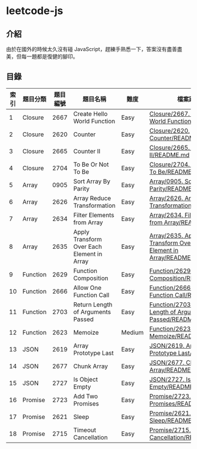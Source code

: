 # leetcode-js

## 介紹

由於在國外的時候太久沒有碰 JavaScript，趕練手熟悉一下，答案沒有盡善盡美，但每一題都是復健的腳印。

## 目錄

| 索引 | 題目分類 | 題目編號 | 題目名稱                                   | 難度   | 檔案路徑                                                                                                                                             |
| ---- | -------- | -------- | ------------------------------------------ | ------ | ---------------------------------------------------------------------------------------------------------------------------------------------------- |
| 1    | Closure  | 2667     | Create Hello World Function                | Easy   | [Closure/2667. Create Hello World Function/README.md](./Closure/2667.%20Create%20Hello%20World%20Function/README.md)                                 |
| 2    | Closure  | 2620     | Counter                                    | Easy   | [Closure/2620. Counter/README.md](./Closure/2620.%20Counter/README.md)                                                                               |
| 3    | Closure  | 2665     | Counter II                                 | Easy   | [Closure/2665. Counter II/README.md](./Closure/2665.%20Counter%20II/README.md)                                                                       |
| 4    | Closure  | 2704     | To Be Or Not To Be                         | Easy   | [Closure/2704. To Be Or Not To Be/README.md](./Closure/2704.%20To%20Be%20Or%20Not%20To%20Be/README.md)                                               |
| 5    | Array    | 0905     | Sort Array By Parity                       | Easy   | [Array/0905. Sort Array By Parity/README.md](./Array/0905.%20Sort%20Array%20By%20Parity/README.md)                                                   |
| 6    | Array    | 2626     | Array Reduce Transformation                | Easy   | [Array/2626. Array Reduce Transformation/README.md](./Array/2626.%20Array%20Reduce%20Transformation/README.md)                                       |
| 7    | Array    | 2634     | Filter Elements from Array                 | Easy   | [Array/2634. Filter Elements from Array/README.md](./Array/2634.%20Filter%20Elements%20from%20Array/README.md)                                       |
| 8    | Array    | 2635     | Apply Transform Over Each Element in Array | Easy   | [Array/2635. Apply Transform Over Each Element in Array/README.md](./Array/2635.%20Apply%20Transform%20Over%20Each%20Element%20in%20Array/README.md) |
| 9    | Function | 2629     | Function Composition                       | Easy   | [Function/2629. Function Composition/README.md](./Function/2629.%20Function%20Composition/README.md)                                                 |
| 10   | Function | 2666     | Allow One Function Call                    | Easy   | [Function/2666. Allow One Function Call/README.md](./Function/2666.%20Allow%20One%20Function%20Call/README.md)                                       |
| 11   | Function | 2703     | Return Length of Arguments Passed          | Easy   | [Function/2703. Return Length of Arguments Passed/README.md](./Function/2703.%20Return%20Length%20of%20Arguments%20Passed/README.md)                 |
| 12   | Function | 2623     | Memoize                                    | Medium | [Function/2623. Memoize/README.md](./Function/2623.%20Memoize/README.md)                                                                             |
| 13   | JSON     | 2619     | Array Prototype Last                       | Easy   | [JSON/2619. Array Prototype Last/README.md](./JSON/2619.%20Array%20Prototype%20Last/README.md)                                                       |
| 14   | JSON     | 2677     | Chunk Array                                | Easy   | [JSON/2677. Chunk Array/README.md](./JSON/2677.%20Chunk%20Array/README.md)                                                                           |
| 15   | JSON     | 2727     | Is Object Empty                            | Easy   | [JSON/2727. Is Object Empty/README.md](./JSON/2727.%20Is%20Object%20Empty/README.md)                                                                 |
| 16   | Promise  | 2723     | Add Two Promises                           | Easy   | [Promise/2723. Add Two Promises/README.md](./Promise/2723.%20Add%20Two%20Promises/README.md)                                                         |
| 17   | Promise  | 2621     | Sleep                                      | Easy   | [Promise/2621. Sleep/README.md](./Promise/2621.%20Sleep/README.md)                                                                                   |
| 18   | Promise  | 2715     | Timeout Cancellation                       | Easy   | [Promise/2715. Timeout Cancellation/README.md](./Promise/2715.%20Timeout%20Cancellation/README.md)                                                   |
